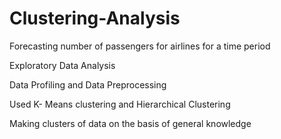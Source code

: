 # Clustering-Analysis
Forecasting number of passengers for airlines for a time period

Exploratory Data Analysis 

Data Profiling and Data Preprocessing 

Used K- Means clustering and Hierarchical Clustering 

Making clusters of data on the basis of general knowledge

